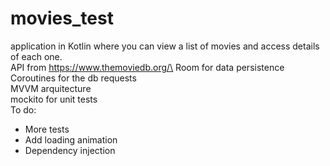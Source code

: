 # movies_test
application in Kotlin where you can view a list of movies and access details of each one.\
API from https://www.themoviedb.org/\
Room for data persistence\
Coroutines for the db requests\
MVVM arquitecture\
mockito for unit tests\
To do:
- More tests
- Add loading animation
- Dependency injection
